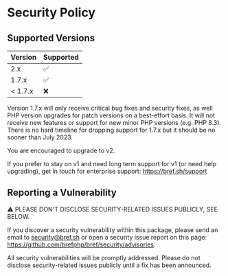 # Security Policy

## Supported Versions

| Version | Supported          |
| ------- | ------------------ |
| 2.x     | :white_check_mark: |
| 1.7.x   | :white_check_mark: |
| < 1.7.x | :x:                |

Version 1.7.x will only receive critical bug fixes and security fixes, as well PHP version upgrades for patch versions on a best-effort basis. It will not receive new features or support for new minor PHP versions (e.g. PHP 8.3). There is no hard timeline for dropping support for 1.7.x but it should be no sooner than July 2023.

You are encouraged to upgrade to v2.

If you prefer to stay on v1 and need long term support for v1 (or need help upgrading), get in touch for enterprise support: https://bref.sh/support

## Reporting a Vulnerability

⚠️ PLEASE DON'T DISCLOSE SECURITY-RELATED ISSUES PUBLICLY, SEE BELOW.

If you discover a security vulnerability within this package, please send an email to security@bref.sh or open a security issue report on this page: https://github.com/brefphp/bref/security/advisories.

All security vulnerabilities will be promptly addressed. Please do not disclose security-related issues publicly until a fix has been announced.
